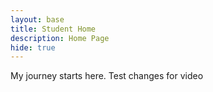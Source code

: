 ```yaml
---
layout: base
title: Student Home 
description: Home Page
hide: true
---
```


My journey starts here.
Test changes for video